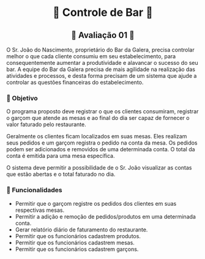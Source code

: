 <h1 align="center">🍺 Controle de Bar 🍔</h1>
<h2 align="center">🚨 Avaliação 01 🚨</h2>

O Sr. João do Nascimento, proprietário do Bar da Galera, precisa controlar melhor o que cada cliente consumiu em
seu estabelecimento, para consequentemente aumentar a produtividade e alavancar o sucesso do seu bar. A equipe
do Bar da Galera precisa de mais agilidade na realização das atividades e processos, e desta forma precisam de um
sistema que ajude a controlar as questões financeiras do estabelecimento.<br>

### 🚀 Objetivo
O programa proposto deve registrar o que os clientes consumiram, registrar o garçom que atende as mesas e ao final
do dia ser capaz de fornecer o valor faturado pelo restaurante.<br>

Geralmente os clientes ficam localizados em suas mesas. Eles realizam seus pedidos e um garçom registra o pedido
na conta da mesa. Os pedidos podem ser adicionados e removidos de uma determinada conta. O total da conta é
emitida para uma mesa específica.<br>

O sistema deve permitir a possibilidade de o Sr. João visualizar as contas que estão abertas e o total faturado no dia.<br>

### 🔧 Funcionalidades
- Permitir que o garçom registre os pedidos dos clientes em suas respectivas mesas.
- Permitir a adição e remoção de pedidos/produtos em uma determinada conta.
- Gerar relatório diário de faturamento do restaurante.
- Permitir que os funcionários cadastrem produtos.
- Permitir que os funcionários cadastrem mesas.
- Permitir que os funcionários cadastrem garçons.
